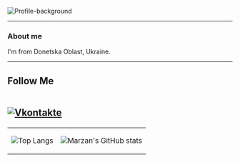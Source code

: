 ![Profile-background](https://user-images.githubusercontent.com/87321166/213829256-a3cc47d9-9384-4707-9577-2890211cbc41.jpg)
<hr>
<h3>About me</h3>
I'm from Donetska Oblast, Ukraine. 
<hr>
<h2>Follow Me
<br>
    <br>
    
[![Vkontakte](https://img.shields.io/badge/-Vkontakte-090909?style=for-the-badge&logo=Vk&logoColor=4F7DB3)](https://vk.com/id345515444)
</h2>

<table align="rigth">
<tr>
    <td>
        
![Top Langs](https://github-readme-stats.vercel.app/api/top-langs/?username=MarzanIvan&exclude_repo=github-readme-stats,anuraghazra.github.io)
  </td>

 <td>
        
![Marzan's GitHub stats](https://github-readme-stats.vercel.app/api?username=MarzanIvan)
  </td>
</tr>
</table>
